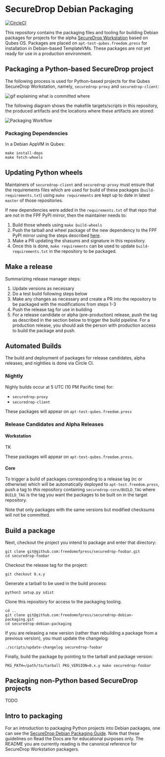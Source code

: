 # SecureDrop Debian Packaging

[![CircleCI](https://circleci.com/gh/freedomofpress/securedrop-debian-packaging/tree/master.svg?style=svg)](https://circleci.com/gh/freedomofpress/securedrop-debian-packaging/tree/master)

This repository contains the packaging files and tooling for building Debian packages for projects for the alpha [SecureDrop Workstation](https://github.com/freedomofpress/securedrop-workstation) based on Qubes OS. Packages are placed on `apt-test-qubes.freedom.press` for installation in Debian-based TemplateVMs. These packages are not yet ready for use in a production environment.

## Packaging a Python-based SecureDrop project

The following process is used for Python-based projects for the Qubes SecureDrop Workstation, namely, `securedrop-proxy` and `securedrop-client`:

![gif explaining what is committed where](images/securedrop-pip-mirror.gif)

The following diagram shows the makefile targets/scripts in this repository, the produced artifacts and the locations where these artifacts are stored:

![Packaging Workflow](images/diagram.png)

### Packaging Dependencies

In a Debian AppVM in Qubes:

```
make install-deps
make fetch-wheels
```

## Updating Python wheels

Maintainers of `securedrop-client` and `securedrop-proxy` must ensure that
the requirements files which are used for build of these packages (`build-requirements.txt`)
using `make requirements` are kept up to date in latest `master` of those repositories.

If new dependencies were added in the `requirements.txt` of that
repo that are not in the FPF PyPI mirror, then the maintainer needs
to:

1. Build those wheels using `make build-wheels`
2. Push the tarball and wheel package of the new
dependency to the FPF PyPI mirror using the steps described [here](https://github.com/freedomofpress/securedrop-debian-packaging-guide/issues/6).
3. Make a PR updating the shasums and signature in this repository.
4. Once this is done, `make requirements` can be used to update `build-requirements.txt`
in the repository to be packaged.

## Make a release

Summarizing release manager steps:

1. Update versions as necessary
2. Do a test build following steps below
3. Make any changes as necessary and create a PR into the repository to be packaged with the modifications from steps 1-3
4. Push the release tag for use in building
5. For a release candidate or alpha (pre-production) release, push the tag as described in the section below to trigger the build pipeline. For a production release, you should ask the person with production access to build the package and push.

## Automated Builds

The build and deployment of packages for release candidates, alpha releases, and nightlies is done via Circle CI. 

### Nightly

Nighly builds occur at 5 UTC (10 PM Pacific time) for:

* `securedrop-proxy`
* `securedrop-client`

These packages will appear on `apt-test-qubes.freedom.press`

### Release Candidates and Alpha Releases

#### Workstation

TK

These packages will appear on `apt-test-qubes.freedom.press`.

#### Core

To trigger a build of packages corresponding to a release tag (rc or otherwise) which will be automatically deployed to `apt-test.freedom.press`, push a tag to _this_ repository containing `securedrop-core/BUILD_TAG` where `BUILD_TAG` is the tag you want the packages to be built on in the target repository.

Note that only packages with the same versions but modified checksums will not be committed.

## Build a package

Next, checkout the project you intend to package and enter that directory:

```
git clone git@github.com:freedomofpress/securedrop-foobar.git
cd securedrop-foobar
```

Checkout the release tag for the project:

```
git checkout 0.x.y
```

Generate a tarball to be used in the build process:

```
python3 setup.py sdist
```

Clone this repository for access to the packaging tooling.

```
cd ..
git clone git@github.com:freedomofpress/securedrop-debian-packaging.git
cd securedrop-debian-packaging
```

If you are releasing a new version (rather than rebuilding a package from a previous version),
you must update the changelog:

```
./scripts/update-changelog securedrop-foobar
```

Finally, build the package by pointing to the tarball and package version:

```
PKG_PATH=/path/to/tarball PKG_VERSION=0.x.y make securedrop-foobar
```

## Packaging non-Python based SecureDrop projects

TODO

## Intro to packaging

For an introduction to packaging Python projects into Debian packages, one can see the [SecureDrop Debian Packaging Guide](https://securedrop-debian-packaging-guide.readthedocs.io/en/latest/). Note that these guidelines on Read the Docs are for educational purposes only. The README you are currently reading is the canonical reference for SecureDrop Workstation packagers. 

